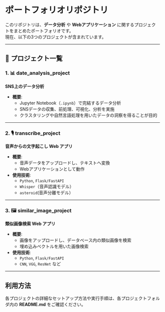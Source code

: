 #  ポートフォリオリポジトリ

このリポジトリは、**データ分析** や **Webアプリケーション** に関するプロジェクトをまとめたポートフォリオです。  
現在、以下の3つのプロジェクトが含まれています。

---

## 📌 プロジェクト一覧

### 1. 📊 **date_analysis_project**  
**SNS上のデータ分析**

- **概要**:
  - Jupyter Notebook（`.ipynb`）で完結するデータ分析
  - SNSデータの収集、前処理、可視化、分析を実施
  - クラスタリングや自然言語処理を用いたデータの洞察を得ることが目的

---

### 2. 🎙 **transcribe_project**  
**音声からの文字起こし Web アプリ**

- **概要**:
  - 音声データをアップロードし、テキストへ変換
  - Webアプリケーションとして動作
- **使用技術**:
  - `Python`, `Flask/FastAPI`
  - `Whisper`（音声認識モデル）
  - `asteroid`(音声分離モデル）

---

### 3. 🖼 **similar_image_project**  
**類似画像検索 Web アプリ**

- **概要**:
  - 画像をアップロードし、データベース内の類似画像を検索
  - 埋め込みベクトルを用いた画像検索
- **使用技術**:
  - `Python`, `Flask/FastAPI`
  - `CNN`, `VGG`, `ResNet` など

---

## 利用方法

各プロジェクトの詳細なセットアップ方法や実行手順は、各プロジェクトフォルダ内の **README.md** をご確認ください。

